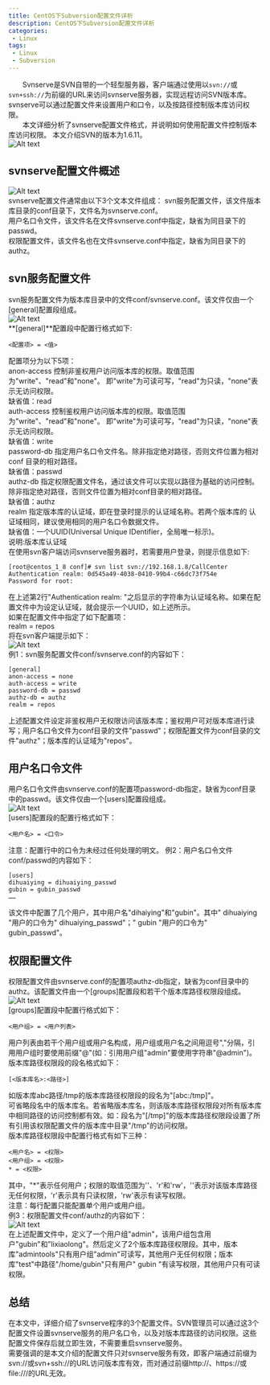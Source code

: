 ```yaml
---
title: CentOS下Subversion配置文件详析
description: CentOS下Subversion配置文件详析
categories:
 - Linux
tags:
 - Linux
 - Subversion
---  
```

&emsp;&emsp;Svnserve是SVN自带的一个轻型服务器，客户端通过使用以```svn://```或```svn+ssh://```为前缀的URL来访问svnserve服务器，实现远程访问SVN版本库。
svnserve可以通过配置文件来设置用户和口令，以及按路径控制版本库访问权限。  
&emsp;&emsp;本文详细分析了svnserve配置文件格式，并说明如何使用配置文件控制版本库访问权限。
本文介绍SVN的版本为1.6.11。  
![Alt text](http://p92ijvt1x.bkt.clouddn.com/subverison_c_1.png)  
## svnserve配置文件概述  
![Alt text](http://p92ijvt1x.bkt.clouddn.com/subverison_c_2.png)  
svnserve配置文件通常由以下3个文本文件组成：
svn服务配置文件，该文件版本库目录的conf目录下，文件名为svnserve.conf。  
用户名口令文件，该文件名在文件svnserve.conf中指定，缺省为同目录下的passwd。  
权限配置文件，该文件名也在文件svnserve.conf中指定，缺省为同目录下的authz。  
## svn服务配置文件  
svn服务配置文件为版本库目录中的文件conf/svnserve.conf。该文件仅由一个[general]配置段组成。  
![Alt text](http://p92ijvt1x.bkt.clouddn.com/subverison_c_3.png)  
**[general]**配置段中配置行格式如下:  
```shell  
<配置项> = <值>  
```  
配置项分为以下5项：  
anon-access 控制非鉴权用户访问版本库的权限。取值范围为"write"、"read"和"none"。
即"write"为可读可写，"read"为只读，"none"表示无访问权限。  
缺省值：read  
auth-access 控制鉴权用户访问版本库的权限。取值范围为"write"、"read"和"none"。
即"write"为可读可写，"read"为只读，"none"表示无访问权限。  
缺省值：write  
password-db 指定用户名口令文件名。除非指定绝对路径，否则文件位置为相对conf
目录的相对路径。  
缺省值：passwd  
authz-db 指定权限配置文件名，通过该文件可以实现以路径为基础的访问控制。
除非指定绝对路径，否则文件位置为相对conf目录的相对路径。  
缺省值：authz  
realm 指定版本库的认证域，即在登录时提示的认证域名称。若两个版本库的
认证域相同，建议使用相同的用户名口令数据文件。  
缺省值：一个UUID(Universal Unique IDentifier，全局唯一标示)。  
说明:版本库认证域  
在使用svn客户端访问svnserve服务器时，若需要用户登录，则提示信息如下:  

```shell  
[root@centos_1_8 conf]# svn list svn://192.168.1.8/CallCenter
Authentication realm: 0d545a49-4038-0410-99b4-c66dc73f754e
Password for root:  
```  
在上述第2行"Authentication realm: "之后显示的字符串为认证域名称。如果在配置文件中为设定认证域，就会提示一个UUID，如上述所示。  
如果在配置文件中指定了如下配置项：  
realm = repos  
将在svn客户端提示如下：  
![Alt text](http://p92ijvt1x.bkt.clouddn.com/subverison_c_4.png)  
例1：svn服务配置文件conf/svnserve.conf的内容如下：  
```shell  
[general]
anon-access = none
auth-access = write
password-db = passwd
authz-db = authz
realm = repos  
```  
上述配置文件设定非鉴权用户无权限访问该版本库；鉴权用户可对版本库进行读写；用户名口令文件为conf目录的文件"passwd"；权限配置文件为conf目录的文件"authz"；版本库的认证域为"repos"。  
## 用户名口令文件  
用户名口令文件由svnserve.conf的配置项password-db指定，缺省为conf目录中的passwd。该文件仅由一个[users]配置段组成。  
![Alt text](http://p92ijvt1x.bkt.clouddn.com/subverison_c_5.png)  
[users]配置段的配置行格式如下：  
```shell  
<用户名> = <口令>
```  
注意：配置行中的口令为未经过任何处理的明文。
例2：用户名口令文件conf/passwd的内容如下：  
```shell  
[users]
dihuaiying = dihuaiying_passwd
gubin = gubin_passwd
……  
```  
该文件中配置了几个用户，其中用户名"dihaiying"和"gubin"。其中" dihuaiying "用户的口令为" dihuaiying_passwd"；" gubin "用户的口令为" gubin_passwd"。
## 权限配置文件  
权限配置文件由svnserve.conf的配置项authz-db指定，缺省为conf目录中的authz。该配置文件由一个[groups]配置段和若干个版本库路径权限段组成。  
![Alt text](http://p92ijvt1x.bkt.clouddn.com/subverison_c_6.png)  
[groups]配置段中配置行格式如下：  
```shell  
<用户组> = <用户列表>  
```  
用户列表由若干个用户组或用户名构成，用户组或用户名之间用逗号","分隔，引用用户组时要使用前缀"@"(如：引用用户组"admin"要使用字符串"@admin")。  
版本库路径权限段的段名格式如下：  
```shell  
[<版本库名>:<路径>]  
```  
如版本库abc路径/tmp的版本库路径权限段的段名为"[abc:/tmp]"。  
可省略段名中的版本库名。若省略版本库名，则该版本库路径权限段对所有版本库中相同路径的访问控制都有效。如：段名为"[/tmp]"的版本库路径权限段设置了所有引用该权限配置文件的版本库中目录"/tmp"的访问权限。  
版本库路径权限段中配置行格式有如下三种：  
```shell  
<用户名> = <权限>  
<用户组> = <权限>  
* = <权限>  
```  
其中，"*"表示任何用户；权限的取值范围为''、'r'和'rw'，''表示对该版本库路径无任何权限，'r'表示具有只读权限，'rw'表示有读写权限。  
注意：每行配置只能配置单个用户或用户组。  
例3：权限配置文件conf/authz的内容如下：  
![Alt text](http://p92ijvt1x.bkt.clouddn.com/subverison_c_7.png)    
在上述配置文件中，定义了一个用户组"admin"，该用户组包含用户"gubin"和"lixiaolong"。然后定义了2个版本库路径权限段。其中，版本库"admintools"只有用户组"admin"可读写，其他用户无任何权限；版本库"test"中路径"/home/gubin"只有用户" gubin "有读写权限，其他用户只有可读权限。  
## 总结  
在本文中，详细介绍了svnserve程序的3个配置文件。SVN管理员可以通过这3个配置文件设置svnserve服务的用户名口令，以及对版本库路径的访问权限。这些配置文件保存后就立即生效，不需要重启svnserve服务。  
需要强调的是本文介绍的配置文件只对svnserve服务有效，即客户端通过前缀为svn://或svn+ssh://的URL访问版本库有效，而对通过前缀http://、https://或file:///的URL无效。  
